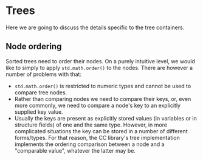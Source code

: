 # Trees

Here we are going to discuss the details specific to the tree containers.

## Node ordering

Sorted trees need to order their nodes. On a purely intuitive level, we would like to simply to apply `std.math.order()` to the nodes. There are however a number of problems with that:
- `std.math.order()` is restricted to numeric types and cannot be used to compare tree nodes.
- Rather than comparing nodes we need to compare their keys, or, even more commonly, we need to compare a node's key to an explicitly supplied key value.
- Usually the keys are present as explicitly stored values (in variables or in structure fields) of one and the same type. However, in more complicated situations the key can be stored in a number of different forms/types. For that reason, the CC library's tree implementation implements the ordering comparison between a node and a "comparable value", whatever the latter may be.